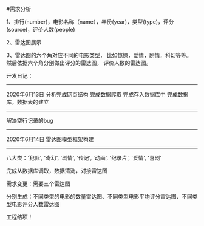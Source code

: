 #需求分析

1、排行(number)，电影名称（name），年份(year)，类型(type)，评分(source)，评价人数(people)

2、雷达图展示

3、雷达图的六个角对应不同的电影类型，
比如惊悚，爱情，剧情，科幻等等。
然后依据六个角分别做出评分的雷达图，
评价人数的雷达图。


开发日记：
***************************************************
2020年6月13日
分析完成网页结构
完成数据爬取
完成存入数据库中
完成数据库，数据表的建立
******************************************
解决空行记录的bug

*****************************************
2020年6月14日
雷达图模型框架构建

***************************************
八大类：'犯罪', '奇幻', '剧情', '传记', '动画', '纪录片', '爱情', '喜剧'







完成从数据库调取，数据清洗，对接雷达图



需求变更：需要三个雷达图

分别生成：不同类型的电影的数量雷达图、不同类型电影平均评分雷达图、不同类型电影评分人数雷达图

工程结项！



